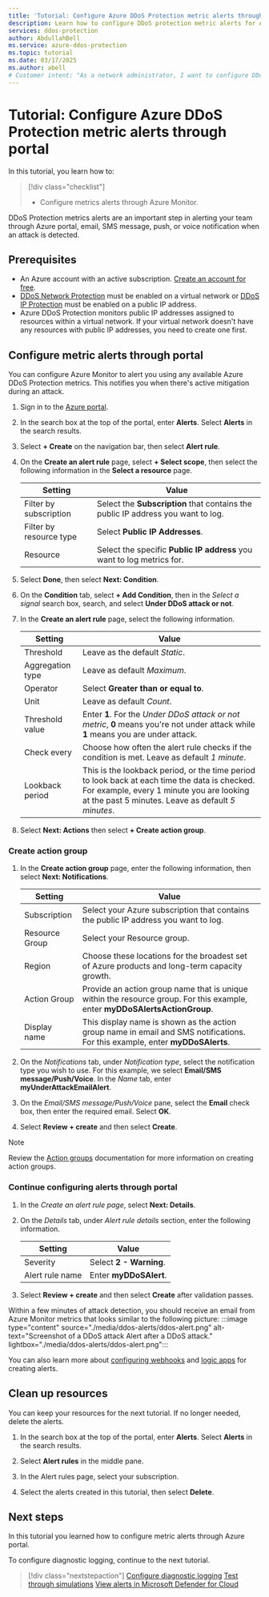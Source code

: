 ```yaml
---
title: 'Tutorial: Configure Azure DDoS Protection metric alerts through portal'
description: Learn how to configure DDoS protection metric alerts for Azure DDoS Protection.
services: ddos-protection
author: AbdullahBell
ms.service: azure-ddos-protection
ms.topic: tutorial
ms.date: 03/17/2025
ms.author: abell
# Customer intent: "As a network administrator, I want to configure DDoS protection metric alerts through the management portal, so that I can receive timely notifications during an attack to effectively respond and mitigate potential threats."
---
```


# Tutorial: Configure Azure DDoS Protection metric alerts through portal

In this tutorial, you learn how to:

> [!div class="checklist"]
> * Configure metrics alerts through Azure Monitor.

DDoS Protection metrics alerts are an important step in alerting your team through Azure portal, email, SMS message, push, or voice notification when an attack is detected.

## Prerequisites

- An Azure account with an active subscription. [Create an account for free](https://azure.microsoft.com/free/?WT.mc_id=A261C142F).
- [DDoS Network Protection](manage-ddos-protection.md) must be enabled on a virtual network or [DDoS IP Protection](manage-ddos-protection-powershell-ip.md) must be enabled on a public IP address. 
- Azure DDoS Protection monitors public IP addresses assigned to resources within a virtual network. If your virtual network doesn't have any resources with public IP addresses, you need to create one first.   

## Configure metric alerts through portal

You can configure Azure Monitor to alert you using any available Azure DDoS Protection metrics. This notifies you when there's active mitigation during an attack.

1. Sign in to the [Azure portal](https://portal.azure.com/).

1. In the search box at the top of the portal, enter **Alerts**. Select **Alerts** in the search results.

1. Select **+ Create** on the navigation bar, then select **Alert rule**.

1. On the **Create an alert rule** page, select **+ Select scope**, then select the following information in the **Select a resource** page.

    | Setting | Value |
    |--|--|
	|Filter by subscription | Select the **Subscription** that contains the public IP address you want to log. |
	|Filter by resource type | Select **Public IP Addresses**.|
    |Resource | Select the specific **Public IP address** you want to log metrics for. |

1. Select **Done**, then select **Next: Condition**.

1. On the **Condition** tab, select **+ Add Condition**, then in the *Select a signal* search box, search, and select **Under DDoS attack or not**.

1. In the **Create an alert rule** page, select the following information. 

    | Setting | Value |
    |--|--|
    | Threshold | Leave as the default *Static*. |
    | Aggregation type | Leave as default *Maximum*. |
    | Operator | Select **Greater than or equal to**. |
    | Unit | Leave as default *Count*. |
    | Threshold value | Enter **1**. For the *Under DDoS attack or not metric*, **0** means you're not under attack while **1** means you are under attack. |
    | Check every | Choose how often the alert rule checks if the condition is met. Leave as default *1 minute*. |
    | Lookback period | This is the lookback period, or the time period to look back at each time the data is checked. For example, every 1 minute you are looking at the past 5 minutes. Leave as default *5 minutes*. |
  

1. Select **Next: Actions** then select **+ Create action group**.

### Create action group

1. In the **Create action group** page, enter the following information, then select **Next: Notifications**.

    | Setting | Value |
    |--|--|
    | Subscription | Select your Azure subscription that contains the public IP address you want to log. |   
    | Resource Group | Select your Resource group. |
    | Region | Choose these locations for the broadest set of Azure products and long-term capacity growth. |
    | Action Group | Provide an action group name that is unique within the resource group. For this example, enter **myDDoSAlertsActionGroup**. |
    | Display name | This display name is shown as the action group name in email and SMS notifications. For this example, enter **myDDoSAlerts**. |

    
1. On the *Notifications* tab, under *Notification type*, select the notification type you wish to use. For this example, we select **Email/SMS message/Push/Voice**. In the *Name* tab, enter **myUnderAttackEmailAlert**.


1. On the *Email/SMS message/Push/Voice* pane, select the **Email** check box, then enter the required email. Select **OK**.

1. Select **Review + create** and then select **Create**.

> [!NOTE]
> Review the [Action groups](/azure/azure-monitor/alerts/action-groups) documentation for more information on creating action groups. 

### Continue configuring alerts through portal

1. In the *Create an alert rule page*, select **Next: Details**. 

1. On the *Details* tab, under *Alert rule details* section, enter the following information. 

    | Setting | Value |
    |--|--|
    | Severity | Select **2 - Warning**. |   
    | Alert rule name | Enter **myDDoSAlert**. |

1. Select **Review + create** and then select **Create** after validation passes.

Within a few minutes of attack detection, you should receive an email from Azure Monitor metrics that looks similar to the following picture:
    :::image type="content" source="./media/ddos-alerts/ddos-alert.png" alt-text="Screenshot of a DDoS attack Alert after a DDoS attack." lightbox="./media/ddos-alerts/ddos-alert.png":::

You can also learn more about [configuring webhooks](/azure/azure-monitor/alerts/alerts-webhooks?toc=%2fazure%2fvirtual-network%2ftoc.json) and [logic apps](../logic-apps/logic-apps-overview.md?toc=%2fazure%2fvirtual-network%2ftoc.json) for creating alerts.

## Clean up resources
You can keep your resources for the next tutorial. If no longer needed, delete the alerts.

1. In the search box at the top of the portal, enter **Alerts**. Select **Alerts** in the search results.

1. Select **Alert rules** in the middle pane. 

1. In the Alert rules page, select your subscription.

1. Select the alerts created in this tutorial, then select **Delete**. 

## Next steps

In this tutorial you learned how to configure metric alerts through Azure portal.

To configure diagnostic logging, continue to the next tutorial.

> [!div class="nextstepaction"]
> [Configure diagnostic logging](diagnostic-logging.md)
> [Test through simulations](test-through-simulations.md)
> [View alerts in Microsoft Defender for Cloud](ddos-view-alerts-defender-for-cloud.md)
